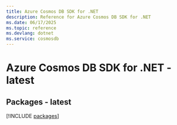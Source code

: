 ```yaml
---
title: Azure Cosmos DB SDK for .NET
description: Reference for Azure Cosmos DB SDK for .NET
ms.date: 06/17/2025
ms.topic: reference
ms.devlang: dotnet
ms.service: cosmosdb
---
```

# Azure Cosmos DB SDK for .NET - latest
## Packages - latest
[!INCLUDE [packages](cosmos-db-index.md)]